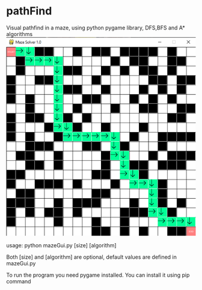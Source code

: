 # pathFind

Visual pathfind in a maze, using python pygame library, DFS,BFS and A* algorithms
![Image of the GUI](https://github.com/Pungolini/pathFind/blob/master/screenshot.png)


usage: python mazeGui.py [size] [algorithm]

Both [size] and [algorithm] are optional, default values are defined in mazeGui.py

To run the program you need pygame installed. You can install it using pip command
